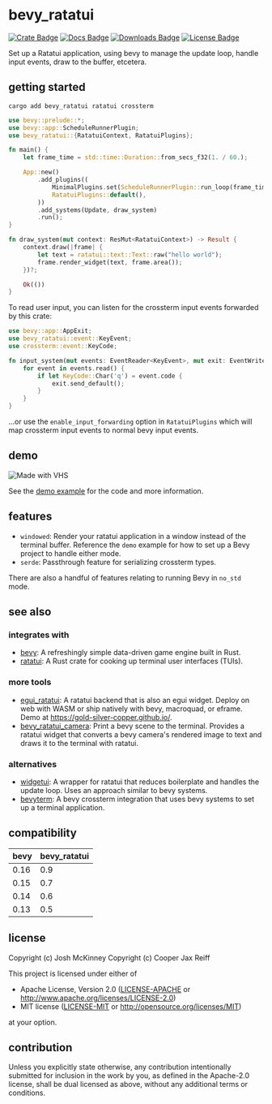
# bevy_ratatui

[![Crate Badge]][Crate]
[![Docs Badge]][Docs]
[![Downloads Badge]][Downloads]
[![License Badge]][License]

Set up a Ratatui application, using bevy to manage the update loop, handle
input events, draw to the buffer, etcetera.

## getting started

`cargo add bevy_ratatui ratatui crossterm`

```rust
use bevy::prelude::*;
use bevy::app::ScheduleRunnerPlugin;
use bevy_ratatui::{RatatuiContext, RatatuiPlugins};

fn main() {
    let frame_time = std::time::Duration::from_secs_f32(1. / 60.);

    App::new()
        .add_plugins((
            MinimalPlugins.set(ScheduleRunnerPlugin::run_loop(frame_time)),
            RatatuiPlugins::default(),
        ))
        .add_systems(Update, draw_system)
        .run();
}

fn draw_system(mut context: ResMut<RatatuiContext>) -> Result {
    context.draw(|frame| {
        let text = ratatui::text::Text::raw("hello world");
        frame.render_widget(text, frame.area());
    })?;

    Ok(())
}
```

To read user input, you can listen for the crossterm input events forwarded by
this crate:
```rust
use bevy::app::AppExit;
use bevy_ratatui::event::KeyEvent;
use crossterm::event::KeyCode;

fn input_system(mut events: EventReader<KeyEvent>, mut exit: EventWriter<AppExit>) {
    for event in events.read() {
        if let KeyCode::Char('q') = event.code {
            exit.send_default();
        }
    }
}
```
...or use the `enable_input_forwarding` option in `RatatuiPlugins` which will
map crossterm input events to normal bevy input events.

## demo

![Made with VHS](https://vhs.charm.sh/vhs-2g0S6RgGGQHseTCNItEQhg.gif)

See the [demo example](examples/demo.rs) for the code and more information.

## features

- `windowed`: Render your ratatui application in a window instead of the
  terminal buffer. Reference the `demo` example for how to set up a Bevy
  project to handle either mode.
- `serde`: Passthrough feature for serializing crossterm types.

There are also a handful of features relating to running Bevy in `no_std` mode.

## see also

### integrates with
- [bevy](https://github.com/bevyengine/bevy): A refreshingly simple data-driven
  game engine built in Rust.
- [ratatui](https://github.com/ratatui/ratatui): A Rust crate for cooking up
  terminal user interfaces (TUIs).

### more tools
- [egui_ratatui](https://github.com/gold-silver-copper/egui_ratatui): A ratatui
  backend that is also an egui widget. Deploy on web with WASM or ship natively
  with bevy, macroquad, or eframe. Demo at
  <https://gold-silver-copper.github.io/>.
- [bevy_ratatui_camera](https://github.com/cxreiff/bevy_ratatui_camera): Print
  a bevy scene to the terminal. Provides a ratatui widget that converts a bevy
  camera's rendered image to text and draws it to the terminal with ratatui.

### alternatives
- [widgetui](https://github.com/TheEmeraldBee/widgetui): A wrapper for ratatui
  that reduces boilerplate and handles the update loop. Uses an approach
  similar to bevy systems.
- [bevyterm](https://github.com/Mimea005/bevyterm): A bevy crossterm
  integration that uses bevy systems to set up a terminal application.

## compatibility

| bevy  | bevy_ratatui |
|-------|--------------|
| 0.16  | 0.9          |
| 0.15  | 0.7          |
| 0.14  | 0.6          |
| 0.13  | 0.5          |

## license

Copyright (c) Josh McKinney
Copyright (c) Cooper Jax Reiff

This project is licensed under either of

- Apache License, Version 2.0
   ([LICENSE-APACHE](LICENSE-APACHE) or <http://www.apache.org/licenses/LICENSE-2.0>)
- MIT license
   ([LICENSE-MIT](LICENSE-MIT) or <http://opensource.org/licenses/MIT>)

at your option.

## contribution

Unless you explicitly state otherwise, any contribution intentionally submitted
for inclusion in the work by you, as defined in the Apache-2.0 license, shall be
dual licensed as above, without any additional terms or conditions.

[Crate]: https://crates.io/crates/bevy_ratatui
[Crate Badge]: https://img.shields.io/crates/v/bevy_ratatui
[Docs]: https://docs.rs/bevy_ratatui
[Docs Badge]: https://img.shields.io/badge/docs-bevy_ratatui-886666
[Downloads]: https://crates.io/crates/bevy_ratatui
[Downloads Badge]: https://img.shields.io/crates/d/bevy_ratatui.svg
[License]: ./LICENSE-MIT
[License Badge]: https://img.shields.io/crates/l/bevy_ratatui
